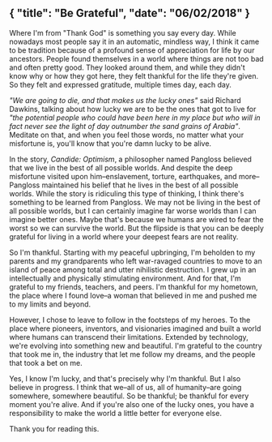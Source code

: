 {
  "title": "Be Grateful",
  "date": "06/02/2018"
}
---

Where I'm from "Thank God" is something you say every day. While nowadays most
people say it in an automatic, mindless way, I think it came to be tradition
because of a profound sense of appreciation for life by our ancestors. People
found themselves in a world where things are not too bad and often pretty
good. They looked around them, and while they didn't know why or how they got
here, they felt thankful for the life they're given. So they felt and expressed
gratitude, multiple times day, each day.

_"We are going to die, and that makes us the lucky ones"_ said Richard Dawkins,
talking about how lucky we are to be the ones that got to live for _"the
potential people who could have been here in my place but who will in fact never
see the light of day outnumber the sand grains of Arabia"_. Meditate on that,
and when you feel those words, no matter what your misfortune is, you'll know
that you're damn lucky to be alive.

In the story, _Candide: Optimism_, a philosopher named Pangloss believed that we
live in the best of all possible worlds. And despite the deep misfortune visited
upon him–enslavement, torture, earthquakes, and more–Pangloss maintained his
belief that he lives in the best of all possible worlds. While the story is
ridiculing this type of thinking, I think there's something to be learned from
Pangloss. We may not be living in the best of all possible worlds, but I can
certainly imagine far worse worlds than I can imagine better ones. Maybe that's
because we humans are wired to fear the worst so we can survive the world. But
the flipside is that you can be deeply grateful for living in a world where your
deepest fears are not reality.

So I'm thankful. Starting with my peaceful upbringing, I'm beholden to my
parents and my grandparents who left war-ravaged countries to move to an island
of peace among total and utter nihilistic destruction. I grew up in an
intellectually and physically stimulating environment. And for that, I'm
grateful to my friends, teachers, and peers. I'm thankful for my hometown, the
place where I found love–a woman that believed in me and pushed me to my limits
and beyond.

However, I chose to leave to follow in the footsteps of my heroes. To the place
where pioneers, inventors, and visionaries imagined and built a world where
humans can transcend their limitations. Extended by technology, we're evolving
into something new and beautiful. I'm grateful to the country that took me in,
the industry that let me follow my dreams, and the people that took a bet on me.

Yes, I know I'm lucky, and that's precisely why I'm thankful. But I also believe
in progress. I think that we–all of us, all of humanity–are going somewhere,
somewhere beautiful. So be thankful; be thankful for every moment you're
alive. And if you're also one of the lucky ones, you have a responsibility to
make the world a little better for everyone else.

Thank you for reading this.
